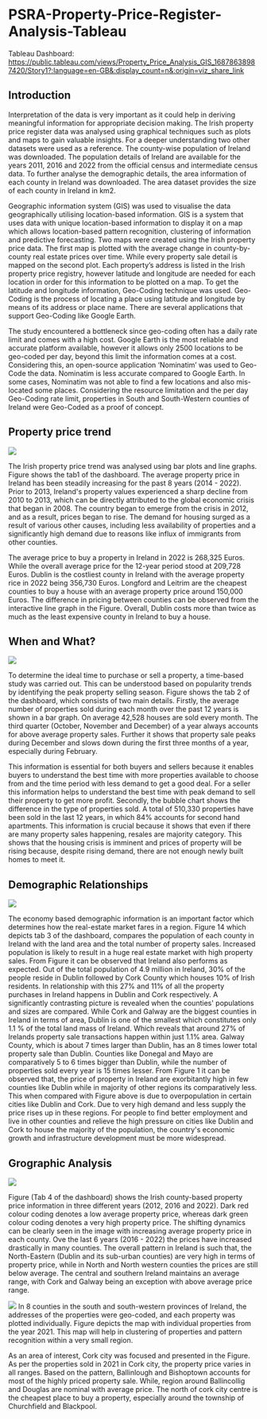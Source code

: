# PSRA-Property-Price-Register-Analysis-Tableau


Tableau Dashboard:
https://public.tableau.com/views/Property_Price_Analysis_GIS_16878638987420/Story1?:language=en-GB&:display_count=n&:origin=viz_share_link

## Introduction
Interpretation of the data is very important as it could help in deriving meaningful information for appropriate decision making. The Irish property price register data was analysed using graphical techniques such as plots and maps to gain valuable insights. For a deeper understanding two other datasets were used as a reference. The county-wise population of Ireland was downloaded. The population details of Ireland are available for the years 2011, 2016 and 2022 from the official census and intermediate census data. To further analyse the demographic details, the area information of each county in Ireland was downloaded. The area dataset provides the size of each county in Ireland in km2.


Geographic information system (GIS) was used to visualise the data geographically utilising location-based information. GIS is a system that uses data with unique location-based information to display it on a map which allows location-based pattern recognition, clustering of information and predictive forecasting. Two maps were created using the Irish property price data. The first map is plotted with the average change in county-by-county real estate prices over time. While every property sale detail is mapped on the second plot.
Each property’s address is listed in the Irish property price registry, however latitude and longitude are needed for each location in order for this information to be plotted on a map.
To get the latitude and longitude information, Geo-Coding technique was used. Geo-Coding is the process of locating a place using latitude and longitude by means of its address or place name. There are several applications that support Geo-Coding like Google Earth.

The study encountered a bottleneck since geo-coding often has a daily rate limit and comes with a high cost. Google Earth is the most reliable and accurate platform available, however it allows only 2500 locations to be geo-coded per day, beyond this limit the information comes at a cost. Considering this, an open-source application ‘Nominatim’ was used to Geo-Code the data. Nominatim is less accurate compared to Google Earth. In some cases, Nominatim was not able to find a few locations and also mis-located some places. Considering the resource limitation and the per day Geo-Coding rate limit, properties in South and South-Western counties of Ireland were Geo-Coded as a proof of concept.

## Property price trend
![](Images/Image1.png)

The Irish property price trend was analysed using bar plots and line graphs. Figure shows the tab1 of the dashboard. The average property price in Ireland has been steadily increasing for the past 8 years (2014 - 2022). Prior to 2013, Ireland's property values experienced a sharp decline from 2010 to 2013, which can be directly attributed to the global economic crisis that began in 2008. The country began to emerge from the crisis in 2012, and as a result, prices began to rise. The demand for housing surged as a result of various other causes, including less availability of properties and a significantly high demand due to reasons like influx of immigrants from other counties.

The average price to buy a property in Ireland in 2022 is 268,325 Euros. While the overall average price for the 12-year period stood at 209,728 Euros. Dublin is the costliest county in Ireland with the average property rice in 2022 being 356,730 Euros. Longford and Leitrim are the cheapest counties to buy a house with an average property price around 150,000 Euros.
The difference in pricing between counties can be observed from the interactive line graph in the Figure. Overall, Dublin costs more than twice as much as the least expensive county in Ireland to buy a house.


## When and What?
![](Images/Image2.png)

To determine the ideal time to purchase or sell a property, a time-based study was carried out. This can be understood based on popularity trends by identifying the peak property selling season. Figure shows the tab 2 of the dashboard, which consists of two main details. Firstly, the average number of properties sold during each month over the past 12 years is shown in a bar graph. On average 42,528 houses are sold every month. The third quarter (October, November and December) of a year always accounts for above average property sales. Further it shows that property sale peaks during December and slows down during the first three months of a year, especially during February.

This information is essential for both buyers and sellers because it enables buyers to understand the best time with more properties available to choose from and the time period with less demand to get a good deal. For a seller this information helps to understand the best time with peak demand to sell their property to get more profit. Secondly, the bubble chart shows the difference in the type of properties sold. A total of 510,330 properties have been sold in the last 12 years, in which 84% accounts for second hand apartments. This information is crucial because it shows that even if there are many property sales happening, resales are majority category. This shows that the housing crisis is imminent and prices of property will be rising because, despite rising demand, there are not enough newly built homes to meet it.


## Demographic Relationships
![](Images/Image3.png)

The economy based demographic information is an important factor which determines how the real-estate market fares in a region. Figure 14 which depicts tab 3 of the dashboard, compares the population of each county in Ireland with the land area and the total number of property sales. Increased population is likely to result in a huge real estate market with high property sales. From Figure it can be observed that Ireland also performs as expected. Out of the total population of 4.9 million in Ireland, 30% of the people reside in Dublin followed by Cork County which houses 10% of Irish residents. In relationship with this 27% and 11% of all the property purchases in Ireland happens in Dublin and Cork respectively.
A significantly contrasting picture is revealed when the counties' populations and sizes are compared. While Cork and Galway are the biggest counties in Ireland in terms of area, Dublin is one of the smallest which constitutes only 1.1 % of the total land mass of Ireland. Which reveals that around 27% of Irelands property sale transactions happen within just 1.1% area. Galway County, which is about 7 times larger than Dublin, has an 8 times lower total property sale than Dublin. Counties like Donegal and Mayo are comparatively 5 to 6 times bigger than Dublin, while the number of properties sold every year is 15 times lesser.
From Figure 1 it can be observed that, the price of property in Ireland are exorbitantly high in few counties like Dublin while in majority of other regions its comparatively less. This when compared with Figure above is due to overpopulation in certain cities like Dublin and Cork. Due to very high demand and less supply the price rises up in these regions. For people to find better employment and live in other counties and relieve the high pressure on cities like Dublin and Cork to house the majority of the population, the country's economic growth and infrastructure development must be more widespread.


## Grographic Analysis
![](Images/Image4.png)

Figure (Tab 4 of the dashboard) shows the Irish county-based property price information in three different years (2012, 2016 and 2022). Dark red colour coding denotes a low average property price, whereas dark green colour coding denotes a very high property price. The shifting dynamics can be clearly seen in the image with increasing average property price in
each county. Ove the last 6 years (2016 - 2022) the prices have increased drastically in many counties. The overall pattern in Ireland is such that, the North-Eastern (Dublin and its sub-urban counties) are very high in terms of property price, while in North and North western counties the prices are still below average. The central and southern Ireland maintains an average range, with Cork and Galway being an exception with above average price range.

![](Images/Image5.png)
In 8 counties in the south and south-western provinces of Ireland, the addresses of the properties were geo-coded, and each property was plotted individually. Figure depicts
the map with individual properties from the year 2021. This map will help in clustering of properties and pattern recognition within a very small region.

As an area of interest, Cork city was focused and presented in the Figure. As per the properties sold in 2021 in Cork city, the property price varies in all ranges. Based on the pattern, Ballinlough and Bishoptown accounts for most of the highly priced property sale. While, region around Ballincollig and Douglas are nominal with average price. The north of cork city centre is the cheapest place to buy a property, especially around the township of Churchfield and Blackpool.

